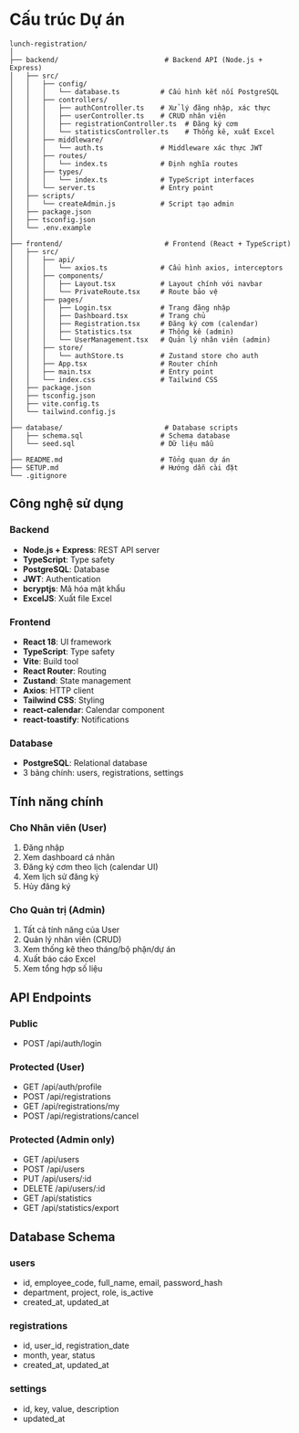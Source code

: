 # Cấu trúc Dự án

```
lunch-registration/
│
├── backend/                          # Backend API (Node.js + Express)
│   ├── src/
│   │   ├── config/
│   │   │   └── database.ts          # Cấu hình kết nối PostgreSQL
│   │   ├── controllers/
│   │   │   ├── authController.ts    # Xử lý đăng nhập, xác thực
│   │   │   ├── userController.ts    # CRUD nhân viên
│   │   │   ├── registrationController.ts  # Đăng ký cơm
│   │   │   └── statisticsController.ts    # Thống kê, xuất Excel
│   │   ├── middleware/
│   │   │   └── auth.ts              # Middleware xác thực JWT
│   │   ├── routes/
│   │   │   └── index.ts             # Định nghĩa routes
│   │   ├── types/
│   │   │   └── index.ts             # TypeScript interfaces
│   │   └── server.ts                # Entry point
│   ├── scripts/
│   │   └── createAdmin.js           # Script tạo admin
│   ├── package.json
│   ├── tsconfig.json
│   └── .env.example
│
├── frontend/                         # Frontend (React + TypeScript)
│   ├── src/
│   │   ├── api/
│   │   │   └── axios.ts             # Cấu hình axios, interceptors
│   │   ├── components/
│   │   │   ├── Layout.tsx           # Layout chính với navbar
│   │   │   └── PrivateRoute.tsx     # Route bảo vệ
│   │   ├── pages/
│   │   │   ├── Login.tsx            # Trang đăng nhập
│   │   │   ├── Dashboard.tsx        # Trang chủ
│   │   │   ├── Registration.tsx     # Đăng ký cơm (calendar)
│   │   │   ├── Statistics.tsx       # Thống kê (admin)
│   │   │   └── UserManagement.tsx   # Quản lý nhân viên (admin)
│   │   ├── store/
│   │   │   └── authStore.ts         # Zustand store cho auth
│   │   ├── App.tsx                  # Router chính
│   │   ├── main.tsx                 # Entry point
│   │   └── index.css                # Tailwind CSS
│   ├── package.json
│   ├── tsconfig.json
│   ├── vite.config.ts
│   └── tailwind.config.js
│
├── database/                         # Database scripts
│   ├── schema.sql                   # Schema database
│   └── seed.sql                     # Dữ liệu mẫu
│
├── README.md                        # Tổng quan dự án
├── SETUP.md                         # Hướng dẫn cài đặt
└── .gitignore

```

## Công nghệ sử dụng

### Backend
- **Node.js + Express**: REST API server
- **TypeScript**: Type safety
- **PostgreSQL**: Database
- **JWT**: Authentication
- **bcryptjs**: Mã hóa mật khẩu
- **ExcelJS**: Xuất file Excel

### Frontend
- **React 18**: UI framework
- **TypeScript**: Type safety
- **Vite**: Build tool
- **React Router**: Routing
- **Zustand**: State management
- **Axios**: HTTP client
- **Tailwind CSS**: Styling
- **react-calendar**: Calendar component
- **react-toastify**: Notifications

### Database
- **PostgreSQL**: Relational database
- 3 bảng chính: users, registrations, settings

## Tính năng chính

### Cho Nhân viên (User)
1. Đăng nhập
2. Xem dashboard cá nhân
3. Đăng ký cơm theo lịch (calendar UI)
4. Xem lịch sử đăng ký
5. Hủy đăng ký

### Cho Quản trị (Admin)
1. Tất cả tính năng của User
2. Quản lý nhân viên (CRUD)
3. Xem thống kê theo tháng/bộ phận/dự án
4. Xuất báo cáo Excel
5. Xem tổng hợp số liệu

## API Endpoints

### Public
- POST /api/auth/login

### Protected (User)
- GET /api/auth/profile
- POST /api/registrations
- GET /api/registrations/my
- POST /api/registrations/cancel

### Protected (Admin only)
- GET /api/users
- POST /api/users
- PUT /api/users/:id
- DELETE /api/users/:id
- GET /api/statistics
- GET /api/statistics/export

## Database Schema

### users
- id, employee_code, full_name, email, password_hash
- department, project, role, is_active
- created_at, updated_at

### registrations
- id, user_id, registration_date
- month, year, status
- created_at, updated_at

### settings
- id, key, value, description
- updated_at
